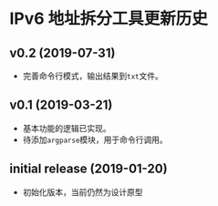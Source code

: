 # IPv6 地址拆分工具更新历史

## v0.2 (2019-07-31)

- 完善命令行模式，输出结果到`txt`文件。

## v0.1 (2019-03-21)

- 基本功能的逻辑已实现。
- 待添加`argparse`模块，用于命令行调用。

## initial release (2019-01-20)

- 初始化版本，当前仍然为设计原型